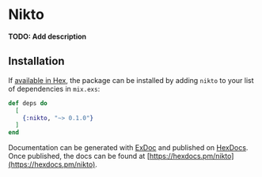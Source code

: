 # Nikto

**TODO: Add description**

## Installation

If [available in Hex](https://hex.pm/docs/publish), the package can be installed
by adding `nikto` to your list of dependencies in `mix.exs`:

```elixir
def deps do
  [
    {:nikto, "~> 0.1.0"}
  ]
end
```

Documentation can be generated with [ExDoc](https://github.com/elixir-lang/ex_doc)
and published on [HexDocs](https://hexdocs.pm). Once published, the docs can
be found at [https://hexdocs.pm/nikto](https://hexdocs.pm/nikto).

